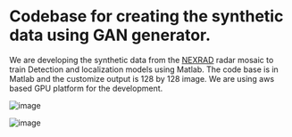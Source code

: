 # Codebase for creating the synthetic data using GAN generator.
We are developing the synthetic data from the [NEXRAD](https://mesonet.agron.iastate.edu/docs/nexrad_mosaic/) radar mosaic to train Detection and localization models using Matlab. The code base is in Matlab and the customize output is 128 by 128 image. We are using aws based GPU platform for the development.  


![image](https://user-images.githubusercontent.com/18476138/200031427-341f2653-9079-4f6f-bd8d-fb644daab6ef.png)


![image](https://user-images.githubusercontent.com/18476138/200031634-4562663a-48d8-43e6-8d95-800d84c465d2.png)
